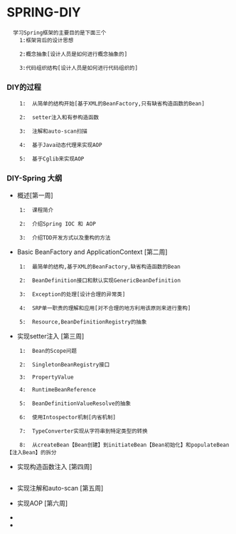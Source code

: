 #           SPRING-DIY
```
  学习Spring框架的主要目的是下面三个
    1:框架背后的设计思想

    2:概念抽象[设计人员是如何进行概念抽象的]

    3:代码组织结构[设计人员是如何进行代码组织的]
```

### DIY的过程

```
    1:  从简单的结构开始[基于XML的BeanFactory,只有缺省构造函数的Bean]

    2:  setter注入和有参构造函数

    3:  注解和auto-scan扫描

    4:  基于Java动态代理来实现AOP

    5:  基于Cglib来实现AOP
```

### DIY-Spring 大纲

* 概述[第一周]

```
    1:  课程简介

    2:  介绍Spring IOC 和 AOP

    3:  介绍TDD开发方式以及重构的方法
```

* Basic BeanFactory and ApplicationContext [第二周]

```
    1:  最简单的结构,基于XML的BeanFactory,缺省构造函数的Bean

    2:  BeanDefinition接口和默认实现GenericBeanDefinition

    3:  Exception的处理[设计合理的异常类]

    4:  SRP单一职责的理解和应用[对不合理的地方利用该原则来进行重构]

    5:  Resource,BeanDefinitionRegistry的抽象
```

* 实现setter注入 [第三周]

```
    1:  Bean的Scope问题

    2:  SingletonBeanRegistry接口

    3:  PropertyValue

    4:  RuntimeBeanReference

    5:  BeanDefinitionValueResolve的抽象

    6:  使用Intospector机制[内省机制]

    7:  TypeConverter实现从字符串到特定类型的转换

    8:  从createBean【Bean创建】到initiateBean【Bean初始化】和populateBean【注入Bean】的拆分

```

* 实现构造函数注入 [第四周]

```

```

* 实现注解和auto-scan [第五周]

* 实现AOP [第六周]
*
*
























